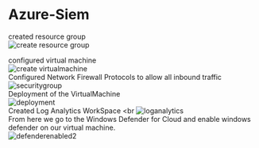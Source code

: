 # Azure-Siem
created resource group<br>
![create resource group](https://user-images.githubusercontent.com/105601437/206636602-3f152094-9e4f-4c0d-a5f2-b23de7fdc469.png)


configured virtual machine
<br>
![create virtualmachine](https://user-images.githubusercontent.com/105601437/206637643-adda2366-043c-4d43-bd97-fe1737a22a26.png)
<br>
Configured Network Firewall Protocols to allow all inbound traffic
<br>
![securitygroup](https://user-images.githubusercontent.com/105601437/206639392-3759d746-800d-453e-98de-88cc207e8f57.png)
<br>
Deployment of the VirtualMachine
<br>
![deployment](https://user-images.githubusercontent.com/105601437/206640224-62771bcc-9cd6-4e84-bd0b-763aa3654c66.png)
<br>
Created Log Analytics WorkSpace
<br
![loganalytics](https://user-images.githubusercontent.com/105601437/206645890-ed3fe25a-b15f-4a6e-b621-5b83e5ae5519.png)
<br>
From here we go to the Windows Defender for Cloud and enable windows defender on our virtual machine.
<br>
![defenderenabled2](https://user-images.githubusercontent.com/105601437/206648169-f679f8ba-b6b4-43f8-9c58-214a4589a641.png)


